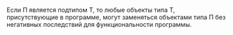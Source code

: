 Если П является подтипом Т, то любые объекты типа Т,
присутствующие в программе, могут заменяться объектами типа П без негативных последствий
для функциональности программы.